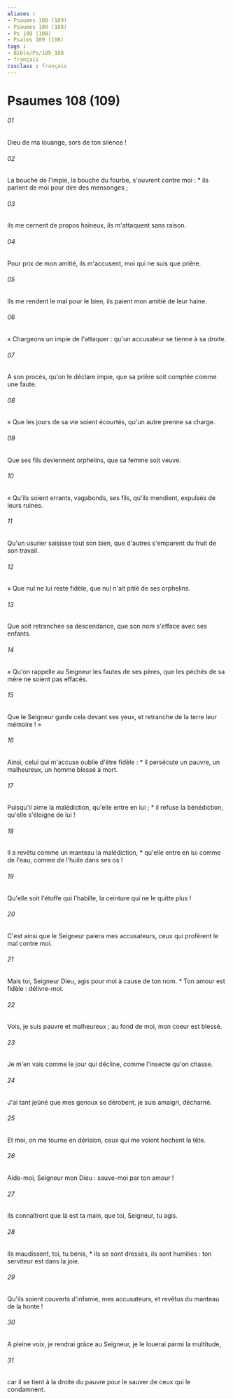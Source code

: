 ```yaml
---
aliases : 
- Psaumes 108 (109)
- Psaumes 109 (108)
- Ps 109 (108)
- Psalms 109 (108)
tags : 
- Bible/Ps/109_108
- français
cssclass : français
---
```


# Psaumes 108 (109)

###### 01
Dieu de ma louange, sors de ton silence !
###### 02
La bouche de l'impie, la bouche du fourbe, s'ouvrent contre moi : * ils parlent de moi pour dire des mensonges ;
###### 03
ils me cernent de propos haineux, ils m'attaquent sans raison.
###### 04
Pour prix de mon amitié, ils m'accusent, moi qui ne suis que prière.
###### 05
Ils me rendent le mal pour le bien, ils paient mon amitié de leur haine.
###### 06
« Chargeons un impie de l'attaquer : qu'un accusateur se tienne à sa droite.
###### 07
A son procès, qu'on le déclare impie, que sa prière soit comptée comme une faute.
###### 08
« Que les jours de sa vie soient écourtés, qu'un autre prenne sa charge.
###### 09
Que ses fils deviennent orphelins, que sa femme soit veuve.
###### 10
« Qu'ils soient errants, vagabonds, ses fils, qu'ils mendient, expulsés de leurs ruines.
###### 11
Qu'un usurier saisisse tout son bien, que d'autres s'emparent du fruit de son travail.
###### 12
« Que nul ne lui reste fidèle, que nul n'ait pitié de ses orphelins.
###### 13
Que soit retranchée sa descendance, que son nom s'efface avec ses enfants.
###### 14
« Qu'on rappelle au Seigneur les fautes de ses pères, que les péchés de sa mère ne soient pas effacés.
###### 15
Que le Seigneur garde cela devant ses yeux, et retranche de la terre leur mémoire ! »
###### 16
Ainsi, celui qui m'accuse oublie d'être fidèle : * il persécute un pauvre, un malheureux, un homme blessé à mort.
###### 17
Puisqu'il aime la malédiction, qu'elle entre en lui ; * il refuse la bénédiction, qu'elle s'éloigne de lui !
###### 18
Il a revêtu comme un manteau la malédiction, * qu'elle entre en lui comme de l'eau, comme de l'huile dans ses os !
###### 19
Qu'elle soit l'étoffe qui l'habille, la ceinture qui ne le quitte plus !
###### 20
C'est ainsi que le Seigneur paiera mes accusateurs, ceux qui profèrent le mal contre moi.
###### 21
Mais toi, Seigneur Dieu, agis pour moi à cause de ton nom. * Ton amour est fidèle : délivre-moi.
###### 22
Vois, je suis pauvre et malheureux ; au fond de moi, mon coeur est blessé.
###### 23
Je m'en vais comme le jour qui décline, comme l'insecte qu'on chasse.
###### 24
J'ai tant jeûné que mes genoux se dérobent, je suis amaigri, décharné.
###### 25
Et moi, on me tourne en dérision, ceux qui me voient hochent la tête.
###### 26
Aide-moi, Seigneur mon Dieu : sauve-moi par ton amour !
###### 27
Ils connaîtront que là est ta main, que toi, Seigneur, tu agis.
###### 28
Ils maudissent, toi, tu bénis, * ils se sont dressés, ils sont humiliés : ton serviteur est dans la joie.
###### 29
Qu'ils soient couverts d'infamie, mes accusateurs, et revêtus du manteau de la honte !
###### 30
A pleine voix, je rendrai grâce au Seigneur, je le louerai parmi la multitude,
###### 31
car il se tient à la droite du pauvre pour le sauver de ceux qui le condamnent.
